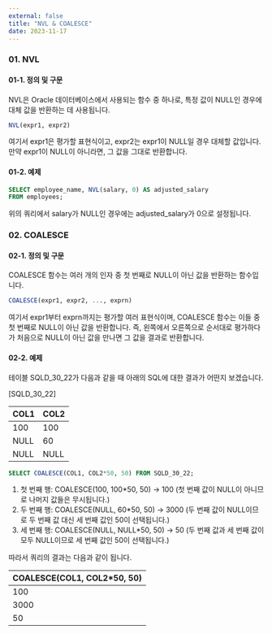 ```yaml
---
external: false
title: "NVL & COALESCE"
date: 2023-11-17
---
```


### 01. NVL

#### 01-1. 정의 및 구문

NVL은 Oracle 데이터베이스에서 사용되는 함수 중 하나로, 특정 값이 NULL인 경우에 대체 값을 반환하는 데 사용됩니다.

```SQL
NVL(expr1, expr2)
```

여기서 expr1은 평가할 표현식이고, expr2는 expr1이 NULL일 경우 대체할 값입니다. 만약 expr1이 NULL이 아니라면, 그 값을 그대로 반환합니다.

#### 01-2. 예제

```SQL
SELECT employee_name, NVL(salary, 0) AS adjusted_salary
FROM employees;
```

위의 쿼리에서 salary가 NULL인 경우에는 adjusted_salary가 0으로 설정됩니다.

### 02. COALESCE

#### 02-1. 정의 및 구문

COALESCE 함수는 여러 개의 인자 중 첫 번째로 NULL이 아닌 값을 반환하는 함수입니다.

```SQL
COALESCE(expr1, expr2, ..., exprn)
```

여기서 expr1부터 exprn까지는 평가할 여러 표현식이며, COALESCE 함수는 이들 중 첫 번째로 NULL이 아닌 값을 반환합니다.
즉, 왼쪽에서 오른쪽으로 순서대로 평가하다가 처음으로 NULL이 아닌 값을 만나면 그 값을 결과로 반환합니다.

#### 02-2. 예제

테이블 SQLD_30_22가 다음과 같을 때 아래의 SQL에 대한 결과가 어떤지 보겠습니다.

[SQLD_30_22]

| COL1 | COL2 |
|------|------|
| 100  | 100  |
| NULL | 60   |
| NULL | NULL |

```SQL
SELECT COALESCE(COL1, COL2*50, 50) FROM SQLD_30_22;
```

1. 첫 번째 행: COALESCE(100, 100*50, 50) → 100 (첫 번째 값이 NULL이 아니므로 나머지 값들은 무시됩니다.)
2. 두 번째 행: COALESCE(NULL, 60*50, 50) → 3000 (두 번째 값이 NULL이므로 두 번째 값 대신 세 번째 값인 50이 선택됩니다.)
3. 세 번째 행: COALESCE(NULL, NULL*50, 50) → 50 (두 번째 값과 세 번째 값이 모두 NULL이므로 세 번째 값인 50이 선택됩니다.)

따라서 쿼리의 결과는 다음과 같이 됩니다.

| COALESCE(COL1, COL2*50, 50) |
|-----------------------------|
| 100                         |
| 3000                        |
| 50                          |

